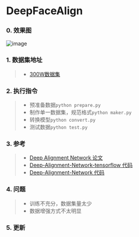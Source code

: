 # DeepFaceAlign 

### 0. 效果图  
![image](https://github.com/shen1994/DeepFaceAlign/raw/master/show/DeepFaceAlign.jpg)  

### 1. 数据集地址  
> * [300W数据集](https://ibug.doc.ic.ac.uk/resources/facial-point-annotations/)

### 2. 执行指令  
> * 预准备数据`python prepare.py`  
> * 制作单一数据集，规范格式`python maker.py`  
> * 转换模型`python convert.py`  
> * 测试数据`python test.py`

### 3. 参考  
> * [Deep Alignment Network 论文](https://www.researchgate.net/profile/Marek_Kowalski5/publication/319277818_Deep_Alignment_Network_A_Convolutional_Neural_Network_for_Robust_Face_Alignment/links/59a22f05aca2726b90166eba/Deep-Alignment-Network-A-Convolutional-Neural-Network-for-Robust-Face-Alignment.pdf?origin=publication_detail)
> * [Deep-Alignment-Network-tensorflow 代码](https://github.com/mariolew/Deep-Alignment-Network-tensorflow)  
> * [Deep-Alignment-Network 代码](https://github.com/JWSunny/Deep-Alignment-Network)

### 4. 问题  
> * 训练不充分，数据集量太少  
> * 数据增强方式不太明显

### 5. 更新  

